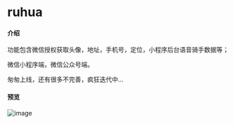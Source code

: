# ruhua

#### 介绍

功能包含微信授权获取头像，地址，手机号，定位，小程序后台语音骑手数据等；

微信小程序端，微信公众号端。

匆匆上线，还有很多不完善，疯狂迭代中...



#### 预览
![image](https://github.com/baok1592/wx_auth/raw/master/h5.png)

